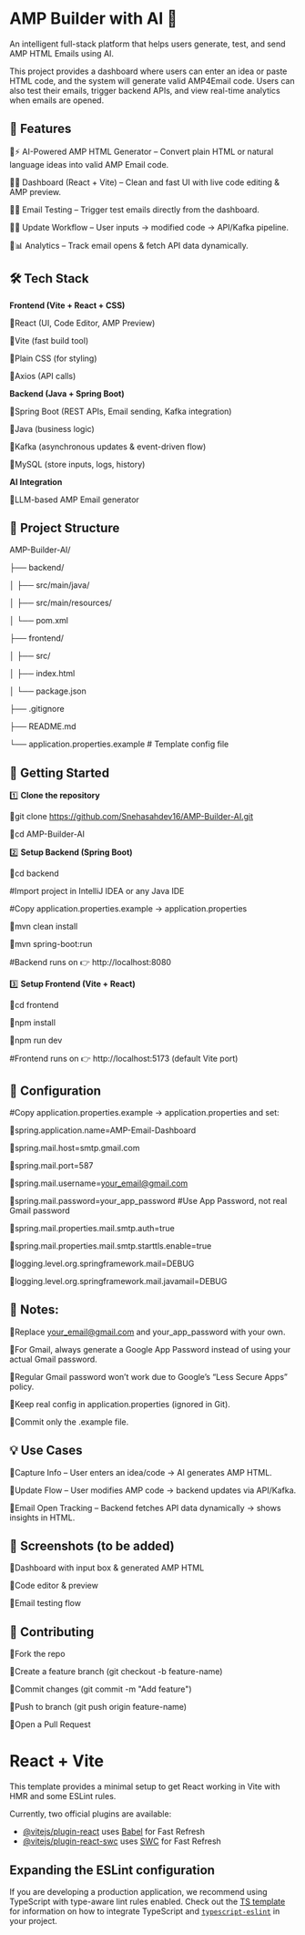 
# AMP Builder with AI 🚀

An intelligent full-stack platform that helps users generate, test, and send AMP HTML Emails using AI.

This project provides a dashboard where users can enter an idea or paste HTML code, and the system will generate valid AMP4Email code. Users can also test their emails, trigger backend APIs, and view real-time analytics when emails are opened.


## 🌟 Features

🔹⚡ AI-Powered AMP HTML Generator – Convert plain HTML or natural language ideas into valid AMP Email code.

🔹📝 Dashboard (React + Vite) – Clean and fast UI with live code editing & AMP preview.

🔹📧 Email Testing – Trigger test emails directly from the dashboard.

🔹🔄 Update Workflow – User inputs → modified code → API/Kafka pipeline.

🔹📊 Analytics – Track email opens & fetch API data dynamically.


## 🛠 Tech Stack

**Frontend (Vite + React + CSS)**

🔹React (UI, Code Editor, AMP Preview)

🔹Vite (fast build tool)

🔹Plain CSS (for styling)

🔹Axios (API calls)

**Backend (Java + Spring Boot)**

🔹Spring Boot (REST APIs, Email sending, Kafka integration)

🔹Java (business logic)

🔹Kafka (asynchronous updates & event-driven flow)

🔹MySQL (store inputs, logs, history)

**AI Integration**

🔹LLM-based AMP Email generator


## 📂 Project Structure

 AMP-Builder-AI/
 
├── backend/

│ ├── src/main/java/

│ ├── src/main/resources/

│ └── pom.xml

├── frontend/

│ ├── src/

│ ├── index.html

│ └── package.json

├── .gitignore

├── README.md

└── application.properties.example # Template config file


## 🚀 Getting Started

1️⃣ **Clone the repository**

🔹git clone https://github.com/Snehasahdev16/AMP-Builder-AI.git

🔹cd AMP-Builder-AI

2️⃣ **Setup Backend (Spring Boot)**

🔹cd backend

#Import project in IntelliJ IDEA or any Java IDE

#Copy application.properties.example → application.properties

🔹mvn clean install

🔹mvn spring-boot:run

#Backend runs on 👉 http://localhost:8080

3️⃣ **Setup Frontend (Vite + React)**

🔹cd frontend

🔹npm install

🔹npm run dev

#Frontend runs on 👉 http://localhost:5173 (default Vite port)


## 🔑 Configuration

#Copy application.properties.example → application.properties and set:

🔹spring.application.name=AMP-Email-Dashboard

🔹spring.mail.host=smtp.gmail.com

🔹spring.mail.port=587

🔹spring.mail.username=your_email@gmail.com

🔹spring.mail.password=your_app_password   #Use App Password, not real Gmail password

🔹spring.mail.properties.mail.smtp.auth=true

🔹spring.mail.properties.mail.smtp.starttls.enable=true

🔹logging.level.org.springframework.mail=DEBUG

🔹logging.level.org.springframework.mail.javamail=DEBUG


## 🔑 Notes:

🔹Replace your_email@gmail.com and your_app_password with your own.

🔹For Gmail, always generate a Google App Password instead of using your actual Gmail password.

🔹Regular Gmail password won’t work due to Google’s “Less Secure Apps” policy.

🔹Keep real config in application.properties (ignored in Git).

🔹Commit only the .example file.


## 💡 Use Cases

🔹Capture Info – User enters an idea/code → AI generates AMP HTML.

🔹Update Flow – User modifies AMP code → backend updates via API/Kafka.

🔹Email Open Tracking – Backend fetches API data dynamically → shows insights in HTML.


## 📸 Screenshots (to be added)

🔹Dashboard with input box & generated AMP HTML

🔹Code editor & preview

🔹Email testing flow


## 🤝 Contributing

🔹Fork the repo

🔹Create a feature branch (git checkout -b feature-name)

🔹Commit changes (git commit -m "Add feature")

🔹Push to branch (git push origin feature-name)

🔹Open a Pull Request

# React + Vite

This template provides a minimal setup to get React working in Vite with HMR and some ESLint rules.

Currently, two official plugins are available:

- [@vitejs/plugin-react](https://github.com/vitejs/vite-plugin-react/blob/main/packages/plugin-react) uses [Babel](https://babeljs.io/) for Fast Refresh
- [@vitejs/plugin-react-swc](https://github.com/vitejs/vite-plugin-react/blob/main/packages/plugin-react-swc) uses [SWC](https://swc.rs/) for Fast Refresh

## Expanding the ESLint configuration

If you are developing a production application, we recommend using TypeScript with type-aware lint rules enabled. Check out the [TS template](https://github.com/vitejs/vite/tree/main/packages/create-vite/template-react-ts) for information on how to integrate TypeScript and [`typescript-eslint`](https://typescript-eslint.io) in your project.
